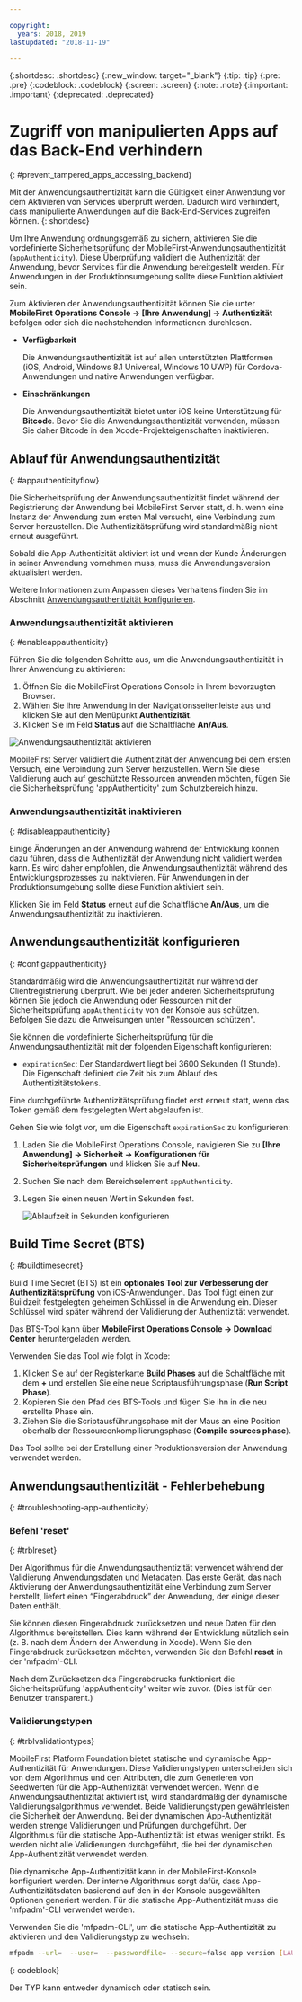 ```yaml
---

copyright:
  years: 2018, 2019
lastupdated: "2018-11-19"

---
```


{:shortdesc: .shortdesc}
{:new_window: target="_blank"}
{:tip: .tip}
{:pre: .pre}
{:codeblock: .codeblock}
{:screen: .screen}
{:note: .note}
{:important: .important}
{:deprecated: .deprecated}

# Zugriff von manipulierten Apps auf das Back-End verhindern
{: #prevent_tampered_apps_accessing_backend}

Mit der Anwendungsauthentizität kann die Gültigkeit einer Anwendung vor dem Aktivieren von Services überprüft werden. Dadurch wird verhindert, dass manipulierte Anwendungen auf die Back-End-Services zugreifen können.
{: shortdesc}

Um Ihre Anwendung ordnungsgemäß zu sichern, aktivieren Sie die vordefinierte Sicherheitsprüfung der MobileFirst-Anwendungsauthentizität (``appAuthenticity``). Diese Überprüfung validiert die Authentizität der Anwendung, bevor Services für die Anwendung bereitgestellt werden. Für Anwendungen in der Produktionsumgebung sollte diese Funktion aktiviert sein.

Zum Aktivieren der Anwendungsauthentizität können Sie die unter **MobileFirst Operations Console → [Ihre Anwendung] → Authentizität** befolgen oder sich die nachstehenden Informationen durchlesen.

* **Verfügbarkeit**

    Die Anwendungsauthentizität ist auf allen unterstützten Plattformen (iOS, Android, Windows 8.1 Universal, Windows 10 UWP) für Cordova-Anwendungen und native Anwendungen verfügbar.

* **Einschränkungen**

    Die Anwendungsauthentizität bietet unter iOS keine Unterstützung für **Bitcode**. Bevor Sie die Anwendungsauthentizität verwenden, müssen Sie daher Bitcode in den Xcode-Projekteigenschaften inaktivieren.

## Ablauf für Anwendungsauthentizität
{: #appauthenticityflow}

Die Sicherheitsprüfung der Anwendungsauthentizität findet während der Registrierung der Anwendung bei MobileFirst Server statt, d. h. wenn eine Instanz der Anwendung zum ersten Mal versucht, eine Verbindung zum Server herzustellen. Die Authentizitätsprüfung wird standardmäßig nicht erneut ausgeführt.

Sobald die App-Authentizität aktiviert ist und wenn der Kunde Änderungen in seiner Anwendung vornehmen muss, muss die Anwendungsversion aktualisiert werden.

Weitere Informationen zum Anpassen dieses Verhaltens finden Sie im Abschnitt [Anwendungsauthentizität konfigurieren](#configappauthenticity).

### Anwendungsauthentizität aktivieren
{: #enableappauthenticity}

Führen Sie die folgenden Schritte aus, um die Anwendungsauthentizität in Ihrer Anwendung zu aktivieren:

1. Öffnen Sie die MobileFirst Operations Console in Ihrem bevorzugten Browser.
2. Wählen Sie Ihre Anwendung in der Navigationsseitenleiste aus und klicken Sie auf den Menüpunkt **Authentizität**.
3. Klicken Sie im Feld **Status** auf die Schaltfläche **An/Aus**.

![Anwendungsauthentizität aktivieren](/images/enable_application_authenticity.png)

MobileFirst Server validiert die Authentizität der Anwendung bei dem ersten Versuch, eine Verbindung zum Server herzustellen. Wenn Sie diese Validierung auch auf geschützte Ressourcen anwenden möchten, fügen Sie die Sicherheitsprüfung 'appAuthenticity' zum Schutzbereich hinzu.

### Anwendungsauthentizität inaktivieren
{: #disableappauthenticity}

Einige Änderungen an der Anwendung während der Entwicklung können dazu führen, dass die Authentizität der Anwendung nicht validiert werden kann. Es wird daher empfohlen, die Anwendungsauthentizität während des Entwicklungsprozesses zu inaktivieren. Für Anwendungen in der Produktionsumgebung sollte diese Funktion aktiviert sein.

Klicken Sie im Feld **Status** erneut auf die Schaltfläche **An/Aus**, um die Anwendungsauthentizität zu inaktivieren.

## Anwendungsauthentizität konfigurieren
{: #configappauthenticity}

Standardmäßig wird die Anwendungsauthentizität nur während der Clientregistrierung überprüft. Wie bei jeder anderen Sicherheitsprüfung können Sie jedoch die Anwendung oder Ressourcen mit der Sicherheitsprüfung ``appAuthenticity`` von der Konsole aus schützen. Befolgen Sie dazu die Anweisungen unter "Ressourcen schützen".

Sie können die vordefinierte Sicherheitsprüfung für die Anwendungsauthentizität mit der folgenden Eigenschaft konfigurieren:

* ``expirationSec``: Der Standardwert liegt bei 3600 Sekunden (1 Stunde). Die Eigenschaft definiert die Zeit bis zum Ablauf des Authentizitätstokens.

Eine durchgeführte Authentizitätsprüfung findet erst erneut statt, wenn das Token gemäß dem festgelegten Wert abgelaufen ist.

Gehen Sie wie folgt vor, um die Eigenschaft ``expirationSec`` zu konfigurieren:

1. Laden Sie die MobileFirst Operations Console, navigieren Sie zu **[Ihre Anwendung] → Sicherheit → Konfigurationen für Sicherheitsprüfungen** und klicken Sie auf **Neu**.
2. Suchen Sie nach dem Bereichselement ``appAuthenticity``.
3. Legen Sie einen neuen Wert in Sekunden fest.

    ![Ablaufzeit in Sekunden konfigurieren](/images/configuring_expirationSec.png)

## Build Time Secret (BTS)
{: #buildtimesecret}

Build Time Secret (BTS) ist ein **optionales Tool zur Verbesserung der Authentizitätsprüfung** von iOS-Anwendungen. Das Tool fügt einen zur Buildzeit festgelegten geheimen Schlüssel in die Anwendung ein. Dieser Schlüssel wird später während der Validierung der Authentizität verwendet.

Das BTS-Tool kann über **MobileFirst Operations Console → Download Center** heruntergeladen werden.

Verwenden Sie das Tool wie folgt in Xcode:

1. Klicken Sie auf der Registerkarte **Build Phases** auf die Schaltfläche mit dem **+** und erstellen Sie eine neue Scriptausführungsphase (**Run Script Phase**).
2. Kopieren Sie den Pfad des BTS-Tools und fügen Sie ihn in die neu erstellte Phase ein.
3. Ziehen Sie die Scriptausführungsphase mit der Maus an eine Position oberhalb der Ressourcenkompilierungsphase (**Compile sources phase**).

Das Tool sollte bei der Erstellung einer Produktionsversion der Anwendung verwendet werden.

## Anwendungsauthentizität - Fehlerbehebung
{: #troubleshooting-app-authenticity}

### Befehl 'reset'
{: #trblreset}

Der Algorithmus für die Anwendungsauthentizität verwendet während der Validierung Anwendungsdaten und Metadaten. Das erste Gerät, das nach Aktivierung der Anwendungsauthentizität eine Verbindung zum Server herstellt, liefert einen “Fingerabdruck” der Anwendung, der einige dieser Daten enthält.

Sie können diesen Fingerabdruck zurücksetzen und neue Daten für den Algorithmus bereitstellen. Dies kann während der Entwicklung nützlich sein (z. B. nach dem Ändern der Anwendung in Xcode). Wenn Sie den Fingerabdruck zurücksetzen möchten, verwenden Sie den Befehl **reset** in der 'mfpadm'-CLI.

Nach dem Zurücksetzen des Fingerabdrucks funktioniert die Sicherheitsprüfung 'appAuthenticity' weiter wie zuvor. (Dies ist für den Benutzer transparent.)

### Validierungstypen
{: #trblvalidationtypes}

MobileFirst Platform Foundation bietet statische und dynamische App-Authentizität für Anwendungen. Diese Validierungstypen unterscheiden sich von dem Algorithmus und den Attributen, die zum Generieren von Seedwerten für die App-Authentizität verwendet werden. Wenn die Anwendungsauthentizität aktiviert ist, wird standardmäßig der dynamische Validierungsalgorithmus verwendet. Beide Validierungstypen gewährleisten die Sicherheit der Anwendung. Bei der dynamischen App-Authentizität werden strenge Validierungen und Prüfungen durchgeführt. Der Algorithmus für die statische App-Authentizität ist etwas weniger strikt. Es werden nicht alle Validierungen durchgeführt, die bei der dynamischen App-Authentizität verwendet werden.

Die dynamische App-Authentizität kann in der MobileFirst-Konsole konfiguriert werden. Der interne Algorithmus sorgt dafür, dass App-Authentizitätsdaten basierend auf den in der Konsole ausgewählten Optionen generiert werden. Für die statische App-Authentizität muss die 'mfpadm'-CLI verwendet werden.

Verwenden Sie die 'mfpadm-CLI', um die statische App-Authentizität zu aktivieren und den Validierungstyp zu wechseln:

```bash
mfpadm --url=  --user=  --passwordfile= --secure=false app version [LAUFZEIT] [APP-NAME] [UMGEBUNG] [VERSION] set authenticity-validation TYP
```
{: codeblock}

Der TYP kann entweder dynamisch oder statisch sein.
